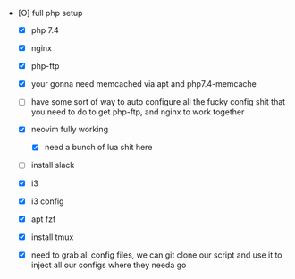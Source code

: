 * [O] full php setup
    * [X] php 7.4
    * [X] nginx
    * [X] php-ftp
    * [X] your gonna need memcached via apt and php7.4-memcache
    * [ ] have some sort of way to auto configure all the fucky config shit
          that you need to do to get php-ftp, and nginx to work together
    
    * [X] neovim fully working
        * [X] need a bunch of lua shit here
    * [ ] install slack
    * [X] i3
    * [X] i3 config
    * [X] apt fzf
    * [X] install tmux
    * [X] need to grab all config files, we can git clone our script and use it to
          inject all our configs where they needa go
